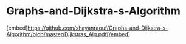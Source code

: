 # Graphs-and-Dijkstra-s-Algorithm

[embed]https://github.com/shayanraouf/Graphs-and-Dijkstra-s-Algorithm/blob/master/Dijkstras_Alg.pdf[/embed]
